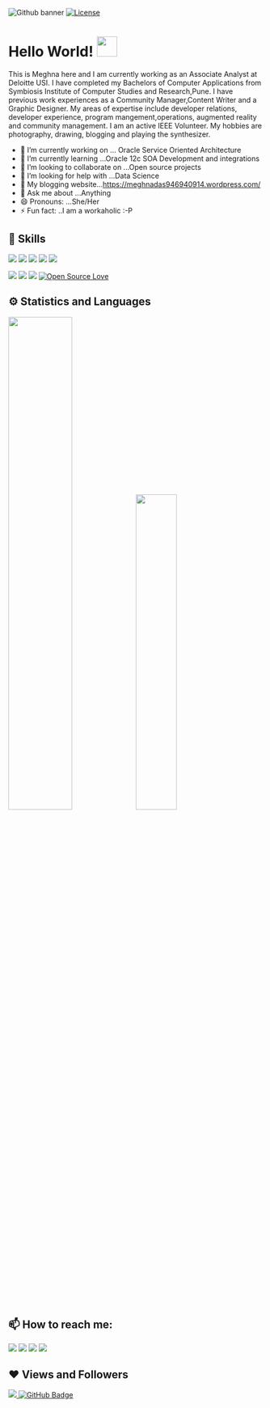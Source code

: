 
![Github banner](https://user-images.githubusercontent.com/55181652/168302326-7d1e3017-74af-4692-b70f-cb4300b2503b.png)
<a href="https://github.com/Meghna-DAS/Meghna-DAS/blob/master/LICENSE"><img src="https://img.shields.io/github/license/antonkomarev/github-profile-views-counter.svg?style=flat-square" alt="License"></a>

# Hello World! <img src="https://raw.githubusercontent.com/MartinHeinz/MartinHeinz/master/wave.gif" height="40" width="40">

This is Meghna here and I am currently working as an Associate Analyst at Deloitte USI. I have completed my Bachelors of Computer Applications from Symbiosis Institute of Computer Studies and Research,Pune. I have previous work experiences as a Community Manager,Content Writer and a Graphic Designer. My areas of expertise include developer relations, developer experience, program mangement,operations, augmented reality and community management. I am an active IEEE Volunteer. My hobbies are photography, drawing, blogging and playing the synthesizer. 

- 🔭 I’m currently working on ... Oracle Service Oriented Architecture
- 🌱 I’m currently learning ...Oracle 12c SOA Development and integrations
- 👯 I’m looking to collaborate on ...Open source projects
- 🤔 I’m looking for help with ...Data Science
- 📃 My blogging website...https://meghnadas946940914.wordpress.com/
- 💬 Ask me about ...Anything
- 😄 Pronouns: ...She/Her
- ⚡ Fun fact: ..I am a workaholic :-P <br>


## 🚀 Skills
<img src="https://img.shields.io/badge/javascript%20-%23323330.svg?&style=for-the-badge&logo=javascript&logoColor=%23F7DF1E"> <img src="https://img.shields.io/badge/java-%23ED8B00.svg?&style=for-the-badge&logo=java&logoColor=white"> <img src="https://img.shields.io/badge/php-%23777BB4.svg?&style=for-the-badge&logo=php&logoColor=white"> <img src="https://img.shields.io/badge/mysql-%2300f.svg?&style=for-the-badge&logo=mysql&logoColor=white"> <img src="https://img.shields.io/badge/blogger-%23FF5722.svg?&style=for-the-badge&logo=blogger&logoColor=white">

<img src="https://img.shields.io/badge/python-%233776AB.svg?&style=flat-square&logo=python&logoColor=white">  <img src="https://img.shields.io/badge/html-%23239120.svg?&style=flat-square&logo=html5&logoColor=white">  <img src="https://img.shields.io/badge/css-%23239120.svg?&style=flat-square&logo=css3&logoColor=white"> [![Open Source Love](https://badges.frapsoft.com/os/v2/open-source.svg?v=103)](https://github.com/Meghna-DAS/)


## ⚙ Statistics and Languages 
<img width="50%" src="https://github-readme-stats.vercel.app/api?username=Meghna-DAS&show_icons=true&theme=tokyonight"><img width="40%" src="https://github-readme-stats.vercel.app/api/top-langs/?username=Meghna-DAS&layout=compact&theme=tokyonight"> <br>

## 📫 How to reach me:
<p align='left'>
  
<a href = "https://www.linkedin.com/in/meghna-das15/"><img src="https://img.icons8.com/cute-clipart/45/000000/linkedin.png"/></a>
<a href = "https://twitter.com/Meghna__Das_"><img src="https://img.icons8.com/cotton/45/000000/twitter.png"/></a>
<a href = "https://www.instagram.com/meghna__das_/"><img src="https://img.icons8.com/color/45/000000/instagram-new.png"/></a>
<a href = "https://www.facebook.com/meghna.das15"><img src="https://img.icons8.com/fluent/48/000000/facebook-new.png"/></a>

</p>

## ❤ Views and Followers
<a href="https://github.com/Meghna-DAS/github-profile-views-counter">
    <img src="https://komarev.com/ghpvc/?username=Meghna-DAS">
</a>
<a href="https://github.com/Meghna-DAS?tab=followers"><img src="https://img.shields.io/github/followers/Meghna-DAS?label=Followers&style=social" alt="GitHub Badge"></a>
